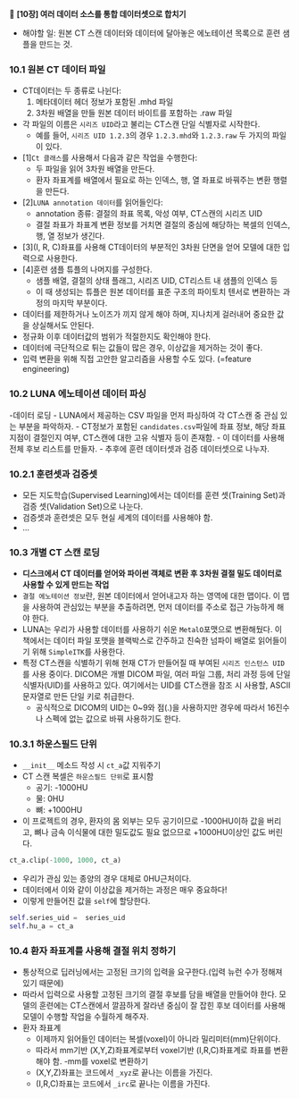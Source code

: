 📕 <b> [10장] 여러 데이터 소스를 통합 데이터셋으로 합치기</b>

- 해야할 일: 원본 CT 스캔 데이터와 데이터에 달아놓은 에노테이션 목록으로 훈련 샘플을 만드는 것.
### 10.1 원본 CT 데이터 파일
- CT데이터는 두 종류로 나뉜다:
    1. 메타데이터 헤더 정보가 포함된 .mhd 파일
    2. 3차원 배열을 만들 원본 데이터 바이트를 포함하는 .raw 파일
- 각 파일의 이름은 `시리즈 UID`라고 불리는 CT스캔 단일 식별자로 시작한다. 
    - 예를 들어, `시리즈 UID 1.2.3`의 경우 `1.2.3.mhd`와 `1.2.3.raw` 두 가지의 파일이 있다.
- [1]`Ct 클래스`를 사용해서 다음과 같은 작업을 수행한다:
    - 두 파일을 읽어 3차원 배열을 만든다.
    - 환자 좌표계를 배열에서 필요로 하는 인덱스, 행, 열 좌표로 바꿔주는 변환 행렬을 만든다.
- [2]`LUNA annotation 데이터`를 읽어들인다:
    - annotation 종류: 결절의 좌표 목록, 악성 여부, CT스캔의 시리즈 UID
    - 결절 좌표가 좌표계 변환 정보를 거치면 결절의 중심에 해당하는 복셀의 인덱스, 행, 열 정보가 생긴다.
- [3](I, R, C)좌표를 사용해 CT데이터의 부분적인 3차원 단면을 얻어 모델에 대한 입력으로 사용한다.
- [4]훈련 샘플 튜플의 나머지를 구성한다.
    - 샘플 배열, 결절의 상태 플래그, 시리즈 UID, CT리스트 내 샘플의 인덱스 등
    - 이 때 생성되는 튜플은 원본 데이터를 표준 구조의 파이토치 텐서로 변환하는 과정의 마지막 부분이다.
- 데이터를 제한하거나 노이즈가 끼지 않게 해야 하며, 지나치게 걸러내어 중요한 값을 상실해서도 안된다.
- 정규화 이후 데이터값의 범위가 적절한지도 확인해야 한다.
- 데이터에 극단적으로 튀는 값들이 많은 경우, 이상값을 제거하는 것이 좋다.
- 입력 변환을 위해 직접 고안한 알고리즘을 사용할 수도 있다. (=feature engineering)

### 10.2 LUNA 에노테이션 데이터 파싱
-데이터 로딩
    - LUNA에서 제공하는 CSV 파일을 먼저 파싱하여 각 CT스캔 중 관심 있는 부분을 파악하자.
    - CT정보가 포함된 `candidates.csv`파일에 좌표 정보, 해당 좌표 지점이 결절인지 여부, CT스캔에 대한 고유 식별자 등이 존재함.
        - 이 데이터를 사용해 전체 후보 리스트를 만들자.
        - 추후에 훈련 데이터셋과 검증 데이터셋으로 나누자.

### 10.2.1 훈련셋과 검증셋
- 모든 지도학습(Supervised Learning)에서는 데이터를 훈련 셋(Training Set)과 검증 셋(Validation Set)으로 나눈다. 
- 검증셋과 훈련셋은 모두 현실 세계의 데이터를 사용해야 함.
- ...

### 10.3 개별 CT 스캔 로딩
- <b>디스크에서 CT 데이터를 얻어와 파이썬 객체로 변환 후 3차원 결절 밀도 데이터로 사용할 수 있게 만드는 작업</b>
- `결절 에노테이션 정보`란, 원본 데이터에서 얻어내고자 하는 영역에 대한 맵이다. 이 맵을 사용하여 관심있는 부분을 추출하려면, 먼저 데이터를 주소로 접근 가능하게 해야 한다.
- LUNA는 우리가 사용할 데이터를 사용하기 쉬운 `MetalO`포맷으로 변환해뒀다. 이 책에서는 데이터 파일 포맷을 블랙박스로 간주하고 친숙한 넘파이 배열로 읽어들이기 위해 `SimpleITK`를 사용한다.
- 특정 CT스캔을 식별하기 위해 현재 CT가 만들어질 때 부여된 `시리즈 인스턴스 UID`를 사용 중이다. DICOM은 개별 DICOM 파일, 여러 파일 그룹, 처리 과정 등에 단일 식별자(UID)를 사용하고 있다. 여기에서는 UID를 CT스캔을 참조 시 사용할, ASCII문자열로 만든 단일 키로 취급한다. 
    - 공식적으로  DICOM의 UID는 0~9와 점(.)을 사용하지만 경우에 따라서 16진수나 스펙에 없는 값으로 바꿔 사용하기도 한다.

### 10.3.1 하운스필드 단위
- `__init__` 메소드 작성 시 `ct_a`값 지워주기
- CT 스캔 복셀은 `하운스필드 단위`로 표시함
    - 공기: -1000HU
    - 물: 0HU
    - 뼈: +1000HU
- 이 프로젝트의 경우, 환자의 몸 외부는 모두 공기이므로 -1000HU이하 값을 버리고, 뼈나 금속 이식물에 대한 밀도값도 필요 없으므로 +1000HU이상인 값도 버린다. 

```python
ct_a.clip(-1000, 1000, ct_a)
```

- 우리가 관심 있는 종양의 경우 대체로 0HU근처이다.
- 데이터에서 이와 같이 이상값을 제거하는 과정은 매우 중요하다!
- 이렇게 만들어진 값을 `self`에 할당한다.

```python
self.series_uid =  series_uid
self.hu_a = ct_a
```

### 10.4 환자 좌표계를 사용해 결절 위치 정하기
- 통상적으로 딥러닝에서는 고정된 크기의 입력을 요구한다.(입력 뉴런 수가 정해져 있기 때문에)
- 따라서 입력으로 사용할 고정된 크기의 결절 후보를 담을 배열을 만들어야 한다. 모델의 훈련에는 CT스캔에서 깔끔하게 잘라낸 중심이 잘 잡힌 후보 데이터를 사용해 모델이 수행할 작업을 수월하게 해주자.
- 환자 좌표계
    - 이제까지 읽어들인 데이터는 복셀(voxel)이 아니라 밀리미터(mm)단위이다.
    - 따라서 mm기반 (X,Y,Z)좌표계로부터 voxel기반 (I,R,C)좌표계로 좌표를 변환해야 함.
-mm를 voxel로 변환하기
    - (X,Y,Z)좌표는 코드에서 `_xyz`로 끝나는 이름을 가진다.
    - (I,R,C)좌표는 코드에서 `_irc`로 끝나는 이름을 가진다.
    